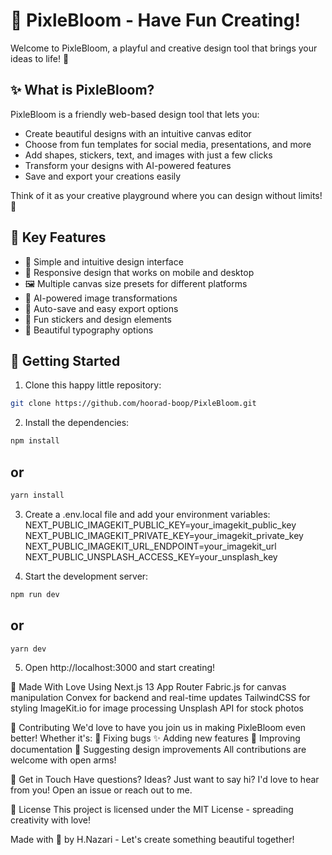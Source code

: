 # 🌸 PixleBloom - Have Fun Creating!

Welcome to PixleBloom, a playful and creative design tool that brings your ideas to life! 🎨

## ✨ What is PixleBloom?

PixleBloom is a friendly web-based design tool that lets you:
- Create beautiful designs with an intuitive canvas editor
- Choose from fun templates for social media, presentations, and more
- Add shapes, stickers, text, and images with just a few clicks
- Transform your designs with AI-powered features
- Save and export your creations easily

Think of it as your creative playground where you can design without limits! 🚀

## 🎯 Key Features

- 🎨 Simple and intuitive design interface
- 📱 Responsive design that works on mobile and desktop
- 🖼 Multiple canvas size presets for different platforms
- 🤖 AI-powered image transformations
- 💾 Auto-save and easy export options
- 🎉 Fun stickers and design elements
- 📝 Beautiful typography options

## 🚀 Getting Started

1. Clone this happy little repository:
```bash
git clone https://github.com/hoorad-boop/PixleBloom.git
```
2. Install the dependencies:
```bash
npm install
```
## or
```bash
yarn install
```

3. Create a .env.local file and add your environment variables:
NEXT_PUBLIC_IMAGEKIT_PUBLIC_KEY=your_imagekit_public_key
NEXT_PUBLIC_IMAGEKIT_PRIVATE_KEY=your_imagekit_private_key
NEXT_PUBLIC_IMAGEKIT_URL_ENDPOINT=your_imagekit_url
NEXT_PUBLIC_UNSPLASH_ACCESS_KEY=your_unsplash_key

4. Start the development server:
```bash
npm run dev
```
## or
```bash
yarn dev
```

5. Open http://localhost:3000 and start creating! 

💝 Made With Love Using
Next.js 13 App Router
Fabric.js for canvas manipulation
Convex for backend and real-time updates
TailwindCSS for styling
ImageKit.io for image processing
Unsplash API for stock photos

🤝 Contributing
We'd love to have you join us in making PixleBloom even better! Whether it's:
🐛 Fixing bugs
✨ Adding new features
📝 Improving documentation
🎨 Suggesting design improvements
All contributions are welcome with open arms!

💌 Get in Touch
Have questions? Ideas? Just want to say hi? I'd love to hear from you! Open an issue or reach out to me.

📝 License
This project is licensed under the MIT License - spreading creativity with love!

Made with 💖 by H.Nazari - Let's create something beautiful together!